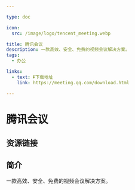 ```yaml
---

type: doc

icon:
  src: /image/logo/tencent_meeting.webp

title: 腾讯会议
description: 一款高效、安全、免费的视频会议解决方案。
tags:
  - 办公

links:
  - text: ⏬下载地址
    link: https://meeting.qq.com/download.html

---
```


<ShowLogo />

# 腾讯会议

<ShowTags />

<ShowBreadcrumb />

## 资源链接

<ShowLinks />

## 简介

一款高效、安全、免费的视频会议解决方案。
